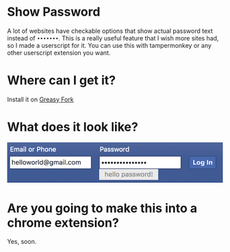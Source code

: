 # Show Password
 A lot of websites have checkable options that show actual password text instead of `•••••••`. This is a really useful feature that I wish more sites had, so I made a userscript for it. You can use this with tampermonkey or any other userscript extension you want.
 
 # Where can I get it?
 Install it on [Greasy Fork](https://greasyfork.org/en/scripts/392277-show-pw-everywhere)
 
 # What does it look like?
![Example](https://raw.githubusercontent.com/djru/show_pw/master/example2.png)

# Are you going to make this into a chrome extension?
Yes, soon.
